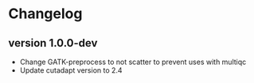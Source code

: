 Changelog
==========

<!--

Newest changes should be on top.

This document is user facing. Please word the changes in such a way
that users understand how the changes affect the new version.
-->

version 1.0.0-dev
---------------------------
+ Change GATK-preprocess to not scatter to prevent uses with multiqc
+ Update cutadapt version to 2.4

